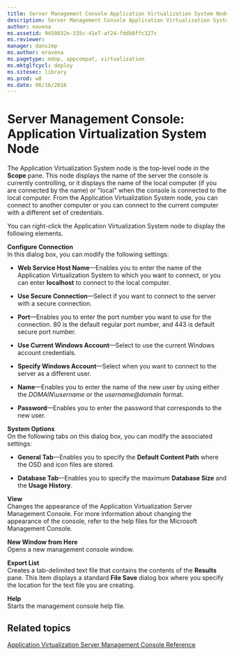 ```yaml
---
title: Server Management Console Application Virtualization System Node
description: Server Management Console Application Virtualization System Node
author: eavena
ms.assetid: 9450832e-335c-41e7-af24-fddb8ffc327c
ms.reviewer: 
manager: dansimp
ms.author: eravena
ms.pagetype: mdop, appcompat, virtualization
ms.mktglfcycl: deploy
ms.sitesec: library
ms.prod: w8
ms.date: 06/16/2016
---
```



# Server Management Console: Application Virtualization System Node


The Application Virtualization System node is the top-level node in the **Scope** pane. This node displays the name of the server the console is currently controlling, or it displays the name of the local computer (if you are connected by the name) or "local" when the console is connected to the local computer. From the Application Virtualization System node, you can connect to another computer or you can connect to the current computer with a different set of credentials.

You can right-click the Application Virtualization System node to display the following elements.

<a href="" id="configure-connection"></a>**Configure Connection**  
In this dialog box, you can modify the following settings:

-   **Web Service Host Name**—Enables you to enter the name of the Application Virtualization System to which you want to connect, or you can enter **localhost** to connect to the local computer.

-   **Use Secure Connection**—Select if you want to connect to the server with a secure connection.

-   **Port**—Enables you to enter the port number you want to use for the connection. 80 is the default regular port number, and 443 is default secure port number.

-   **Use Current Windows Account**—Select to use the current Windows account credentials.

-   **Specify Windows Account**—Select when you want to connect to the server as a different user.

-   **Name**—Enables you to enter the name of the new user by using either the *DOMAIN\\username* or the *username@domain* format.

-   **Password**—Enables you to enter the password that corresponds to the new user.

<a href="" id="system-options"></a>**System Options**  
On the following tabs on this dialog box, you can modify the associated settings:

-   **General Tab**—Enables you to specify the **Default Content Path** where the OSD and icon files are stored.

-   **Database Tab**—Enables you to specify the maximum **Database Size** and the **Usage History**.

<a href="" id="view"></a>**View**  
Changes the appearance of the Application Virtualization Server Management Console. For more information about changing the appearance of the console, refer to the help files for the Microsoft Management Console.

<a href="" id="new-window-from-here"></a>**New Window from Here**  
Opens a new management console window.

<a href="" id="export-list"></a>**Export List**  
Creates a tab-delimited text file that contains the contents of the **Results** pane. This item displays a standard **File Save** dialog box where you specify the location for the text file you are creating.

<a href="" id="help"></a>**Help**  
Starts the management console help file.

## Related topics


[Application Virtualization Server Management Console Reference](application-virtualization-server-management-console-reference.md)

 

 





